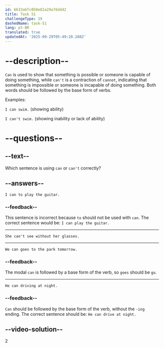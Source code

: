 ```yaml
---
id: 6633abfc050e82a29a76dd42
title: Task 51
challengeType: 19
dashedName: task-51
lang: pt-BR
translated: true
updatedAt: '2025-09-29T05:49:20.288Z'
---
```


# --description--

`Can` is used to show that something is possible or someone is capable of doing something, while `can't` is a contraction of `cannot`, indicating that something is impossible or someone is incapable of doing something. Both words should be followed by the base form of verbs.

Examples:

`I can swim.` (showing ability)

`I can't swim.` (showing inability or lack of ability)

# --questions--

## --text--

Which sentence is using `can` or `can't` correctly?

## --answers--

`I can to play the guitar.`

### --feedback--

This sentence is incorrect because `to` should not be used with `can`. The correct sentence would be: `I can play the guitar.`

---

`She can't see without her glasses.`

---

`We can goes to the park tomorrow.`

### --feedback--

The modal `can` is followed by a base form of the verb, so `goes` should be `go`.

---

`He can driving at night.`

### --feedback--

`Can` should be followed by the base form of the verb, without the `-ing` ending. The correct sentence should be: `He can drive at night.`

## --video-solution--

2
